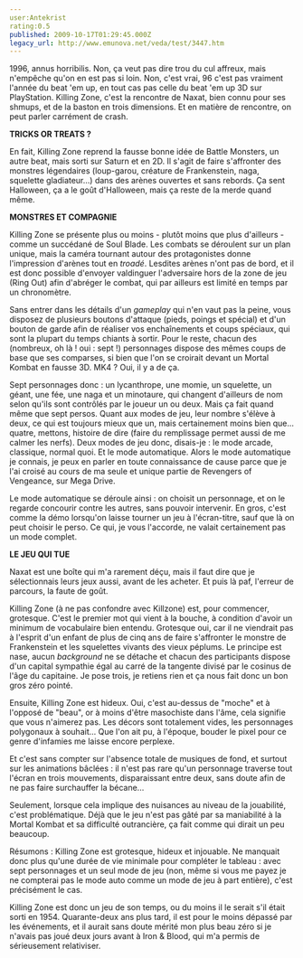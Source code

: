 ```yaml
---
user:Antekrist
rating:0.5
published: 2009-10-17T01:29:45.000Z
legacy_url: http://www.emunova.net/veda/test/3447.htm
---
```

1996, annus horribilis. Non, ça veut pas dire trou du cul affreux, mais n'empêche qu'on en est pas si loin. Non, c'est vrai, 96 c'est pas vraiment l'année du beat 'em up, en tout cas pas celle du beat 'em up 3D sur PlayStation. Killing Zone, c'est la rencontre de Naxat, bien connu pour ses shmups, et de la baston en trois dimensions. Et en matière de rencontre, on peut parler carrément de crash.  

  

**TRICKS OR TREATS ?**  

En fait, Killing Zone reprend la fausse bonne idée de Battle Monsters, un autre beat, mais sorti sur Saturn et en 2D. Il s'agit de faire s'affronter des monstres légendaires (loup-garou, créature de Frankenstein, naga, squelette gladiateur...) dans des arènes ouvertes et sans rebords. Ça sent Halloween, ça a le goût d'Halloween, mais ça reste de la merde quand même.  

  

**MONSTRES ET COMPAGNIE**  

Killing Zone se présente plus ou moins - plutôt moins que plus d'ailleurs - comme un succédané de Soul Blade. Les combats se déroulent sur un plan unique, mais la caméra tournant autour des protagonistes donne l'impression d'arènes tout en _troadé_. Lesdites arènes n'ont pas de bord, et il est donc possible d'envoyer valdinguer l'adversaire hors de la zone de jeu (Ring Out) afin d'abréger le combat, qui par ailleurs est limité en temps par un chronomètre.  

Sans entrer dans les détails d'un _gameplay_ qui n'en vaut pas la peine, vous disposez de plusieurs boutons d'attaque (pieds, poings et spécial) et d'un bouton de garde afin de réaliser vos enchaînements et coups spéciaux, qui sont la plupart du temps chiants à sortir. Pour le reste, chacun des (nombreux, oh là ! oui : sept !) personnages dispose des mêmes coups de base que ses comparses, si bien que l'on se croirait devant un Mortal Kombat en fausse 3D. MK4 ? Oui, il y a de ça.  

Sept personnages donc : un lycanthrope, une momie, un squelette, un géant, une fée, une naga et un minotaure, qui changent d'ailleurs de nom selon qu'ils sont contrôlés par le joueur un ou deux. Mais ça fait quand même que sept persos. Quant aux modes de jeu, leur nombre s'élève à deux, ce qui est toujours mieux que un, mais certainement moins bien que... quatre, mettons, histoire de dire (faire du remplissage permet aussi de me calmer les nerfs). Deux modes de jeu donc, disais-je : le mode arcade, classique, normal quoi. Et le mode automatique. Alors le mode automatique je connais, je peux en parler en toute connaissance de cause parce que je l'ai croisé au cours de ma seule et unique partie de Revengers of Vengeance, sur Mega Drive.  

Le mode automatique se déroule ainsi : on choisit un personnage, et on le regarde concourir contre les autres, sans pouvoir intervenir. En gros, c'est comme la démo lorsqu'on laisse tourner un jeu à l'écran-titre, sauf que là on peut choisir le perso. Ce qui, je vous l'accorde, ne valait certainement pas un mode complet.  

  

**LE JEU QUI TUE**  

Naxat est une boîte qui m'a rarement déçu, mais il faut dire que je sélectionnais leurs jeux aussi, avant de les acheter. Et puis là paf, l'erreur de parcours, la faute de goût.  

Killing Zone (à ne pas confondre avec Killzone) est, pour commencer, grotesque. C'est le premier mot qui vient à la bouche, à condition d'avoir un minimum de vocabulaire bien entendu. Grotesque oui, car il ne viendrait pas à l'esprit d'un enfant de plus de cinq ans de faire s'affronter le monstre de Frankenstein et les squelettes vivants des vieux péplums. Le principe est nase, aucun _background_ ne se détache et chacun des participants dispose d'un capital sympathie égal au carré de la tangente divisé par le cosinus de l'âge du capitaine. Je pose trois, je retiens rien et ça nous fait donc un bon gros zéro pointé.  

Ensuite, Killing Zone est hideux. Oui, c'est au-dessus de "moche" et à l'opposé de "beau", or à moins d'être masochiste dans l'âme, cela signifie que vous n'aimerez pas. Les décors sont totalement vides, les personnages polygonaux à souhait... Que l'on ait pu, à l'époque, bouder le pixel pour ce genre d'infamies me laisse encore perplexe.  

Et c'est sans compter sur l'absence totale de musiques de fond, et surtout sur les animations bâclées : il n'est pas rare qu'un personnage traverse tout l'écran en trois mouvements, disparaissant entre deux, sans doute afin de ne pas faire surchauffer la bécane...  

Seulement, lorsque cela implique des nuisances au niveau de la jouabilité, c'est problématique. Déjà que le jeu n'est pas gâté par sa maniabilité à la Mortal Kombat et sa difficulté outrancière, ça fait comme qui dirait un peu beaucoup.  

Résumons : Killing Zone est grotesque, hideux et injouable. Ne manquait donc plus qu'une durée de vie minimale pour compléter le tableau : avec sept personnages et un seul mode de jeu (non, même si vous me payez je ne compterai pas le mode auto comme un mode de jeu à part entière), c'est précisément le cas.  

Killing Zone est donc un jeu de son temps, ou du moins il le serait s'il était sorti en 1954\. Quarante-deux ans plus tard, il est pour le moins dépassé par les événements, et il aurait sans doute mérité mon plus beau zéro si je n'avais pas joué deux jours avant à Iron & Blood, qui m'a permis de sérieusement relativiser.
